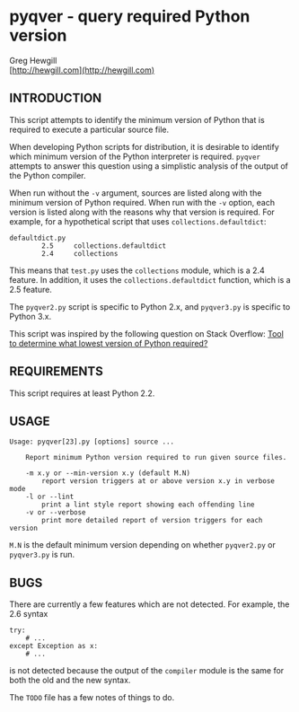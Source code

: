 # pyqver - query required Python version

Greg Hewgill  
[http://hewgill.com](http://hewgill.com)

## INTRODUCTION

This script attempts to identify the minimum version of Python that is required
to execute a particular source file.

When developing Python scripts for distribution, it is desirable to identify
which minimum version of the Python interpreter is required. `pyqver` attempts to
answer this question using a simplistic analysis of the output of the Python
compiler.

When run without the `-v` argument, sources are listed along with the minimum
version of Python required. When run with the `-v` option, each version is
listed along with the reasons why that version is required. For example, for
a hypothetical script that uses `collections.defaultdict`:

    defaultdict.py
            2.5     collections.defaultdict
            2.4     collections

This means that `test.py` uses the `collections` module, which is a 2.4
feature. In addition, it uses the `collections.defaultdict` function, which is
a 2.5 feature.

The `pyqver2.py` script is specific to Python 2.x, and `pyqver3.py` is specific
to Python 3.x.

This script was inspired by the following question on Stack Overflow:
[Tool to determine what lowest version of Python required?][1]

  [1]: http://stackoverflow.com/questions/804538/tool-to-determine-what-lowest-version-of-python-required

## REQUIREMENTS

This script requires at least Python 2.2.

## USAGE

    Usage: pyqver[23].py [options] source ...

        Report minimum Python version required to run given source files.

        -m x.y or --min-version x.y (default M.N)
            report version triggers at or above version x.y in verbose mode
        -l or --lint
            print a lint style report showing each offending line
        -v or --verbose
            print more detailed report of version triggers for each version

`M.N` is the default minimum version depending on whether `pyqver2.py` or
`pyqver3.py` is run.

## BUGS

There are currently a few features which are not detected. For example, the 2.6
syntax

    try:
        # ...
    except Exception as x:
        # ...

is not detected because the output of the `compiler` module is the same for
both the old and the new syntax.

The `TODO` file has a few notes of things to do.
